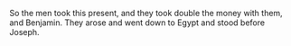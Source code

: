 So the men took this present, and they took double the money with them, and Benjamin. They arose and went down to Egypt and stood before Joseph.
